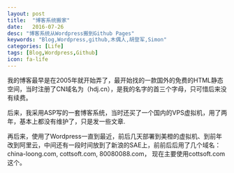 ```yaml
---
layout: post
title:  "博客系统搬家"
date:   2016-07-26
desc: "博客系统从Wordpress搬到Github Pages"
keywords: "Blog,Wordpress,github,木偶人,胡登军,Simon"
categories: [Life]
tags: [Blog,Wordpress,Github]
icon: fa-life
---
```


我的博客最早是在2005年就开始弄了，最开始找的一款国外的免费的HTML静态空间，当时注册了CN域名为（hdj.cn），是我的名字的首三个字母，只可惜后来没有续费。

后来，我采用ASP写的一套博客系统，当时还买了一个国内的VPS虚拟机，用了两年，基本上都没有维护了，只是发一些文章.

再后来，使用了Wordpress一直到最近，前后几天部署到美橙的虚拟机、到前年改到阿里云，中间还有一段时间放到了新浪的SAE上，前前后后用了几个域名：china-loong.com, cottsoft.com, 80080088.com， 现在主要使用cottsoft.com这个。